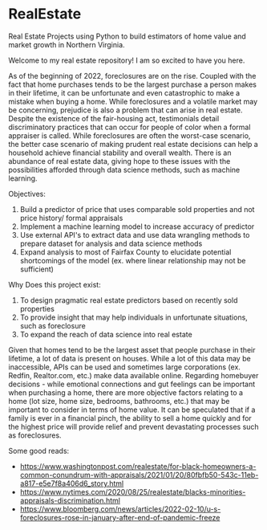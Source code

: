 # RealEstate
Real Estate Projects using Python to build estimators of home value and market growth in Northern Virginia. 

Welcome to my real estate repository! I am so excited to have you here. 

As of the beginning of 2022, foreclosures are on the rise. Coupled with the fact that home purchases tends to be the largest purchase a person makes in their lifetime, it can be unfortunate and even catastrophic to make a mistake when buying a home. While foreclosures and a volatile market may be concerning, prejudice is also a problem that can arise in real estate. Despite the existence of the fair-housing act, testimonials detail discriminatory practices that can occur for people of color when a formal appraiser is called. While foreclosures are often the worst-case scenario, the better case scenario of making prudent real estate decisions can help a household achieve financial stability and overall wealth. There is an abundance of real estate data, giving hope to these issues with the possibilities afforded through data science methods, such as machine learning.

Objectives:
1. Build a predictor of price that uses comparable sold properties and not price history/ formal appraisals
2. Implement a machine learning model to increase accuracy of predictor
3. Use external API's to extract data and use data wrangling methods to prepare dataset for analysis and data science methods
4. Expand analysis to most of Fairfax County to elucidate potential shortcomings of the model (ex. where linear relationship may not be sufficient)

Why Does this project exist: 
1. To design pragmatic real estate predictors based on recently sold properties
2. To provide insight that may help individuals in unfortunate situations, such as foreclosure
3. To expand the reach of data science into real estate

Given that homes tend to be the largest asset that people purchase in their lifetime, a lot of data is present on houses. While a lot of this data may be inaccessible, APIs can be used and sometimes large corporations (ex. Redfin, Realtor.com, etc.) make data available online. Regarding homebuyer decisions - while emotional connections and gut feelings can be important when purchasing a home, there are more objective factors relating to a home (lot size, home size, bedrooms, bathrooms, etc.) that may be important to consider in terms of home value. It can be speculated that if a family is ever in a financial pinch, the ability to sell a home quickly and for the highest price will provide relief and prevent devastating processes such as foreclosures.

Some good reads: 
  - https://www.washingtonpost.com/realestate/for-black-homeowners-a-common-conundrum-with-appraisals/2021/01/20/80fbfb50-543c-11eb-a817-e5e7f8a406d6_story.html
  - https://www.nytimes.com/2020/08/25/realestate/blacks-minorities-appraisals-discrimination.html
  - https://www.bloomberg.com/news/articles/2022-02-10/u-s-foreclosures-rose-in-january-after-end-of-pandemic-freeze
